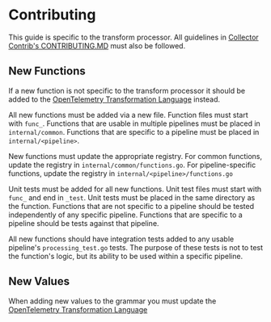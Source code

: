 # Contributing

This guide is specific to the transform processor.  All guidelines in [Collector Contrib's CONTRIBUTING.MD](https://github.com/open-telemetry/opentelemetry-collector-contrib/blob/main/CONTRIBUTING.md) must also be followed.

## New Functions

If a new function is not specific to the transform processor it should be added to the [OpenTelemetry Transformation Language](https://github.com/open-telemetry/opentelemetry-collector-contrib/tree/main/pkg/ottl) instead.

All new functions must be added via a new file.  Function files must start with `func_`.  Functions that are usable in multiple pipelines must be placed in `internal/common`.  Functions that are specific to a pipeline must be placed in `internal/<pipeline>`.

New functions must update the appropriate registry.  For common functions, update the registry in `internal/common/functions.go`.  For pipeline-specific functions, update the registry in `internal/<pipeline>/functions.go`

Unit tests must be added for all new functions.  Unit test files must start with `func_` and end in `_test`.  Unit tests must be placed in the same directory as the function.  Functions that are not specific to a pipeline should be tested independently of any specific pipeline. Functions that are specific to a pipeline should be tests against that pipeline.

All new functions should have integration tests added to any usable pipeline's `processing_test.go` tests.  The purpose of these tests is not to test the function's logic, but its ability to be used within a specific pipeline.  

## New Values

When adding new values to the grammar you must update the [OpenTelemetry Transformation Language](https://github.com/open-telemetry/opentelemetry-collector-contrib/blob/main/pkg/ottl/CONTRIBUTING.md)
